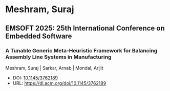 # Meshram, Suraj

## EMSOFT 2025: 25th International Conference on Embedded Software

### A Tunable Generic Meta-Heuristic Framework for Balancing Assembly Line Systems in Manufacturing
Meshram, Suraj | Sarkar, Arnab | Mondal, Arijit
* DOI: [10.1145/3762189](https://doi.org/10.1145/3762189)
* URL: <https://dl.acm.org/doi/10.1145/3762189>

